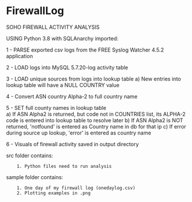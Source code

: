 # FirewallLog
SOHO FIREWALL ACTIVITY ANALYSIS

USING Python 3.8 with SQLAnarchy imported:

1 - PARSE exported csv logs from the FREE Syslog Watcher 4.5.2 application

2 - LOAD logs into MySQL 5.7.20-log activity table

3 - LOAD unique sources from logs into lookup table
        a) New entries into lookup table will have a NULL COUNTRY value

4 - Convert ASN country Alpha-2 to full country name
   
5 - SET full county names in lookup table  
     a) If ASN Alpha2 is returned, but code not in COUNTRIES list, 
        its ALPHA-2 code is entered into lookup table to resolve later
     b) If ASN Alpha2 is NOT returned, 'notfound' is entered as Country name in db for that ip
     c) If error during source up lookup, 'error' is entered as country name

6 - Visuals of firewall activity saved in output directory

src folder contains: 

        1. Python files need to run analysis

sample folder contains: 

        1. One day of my firewall log (onedaylog.csv)
        2. Plotting examples in .png


